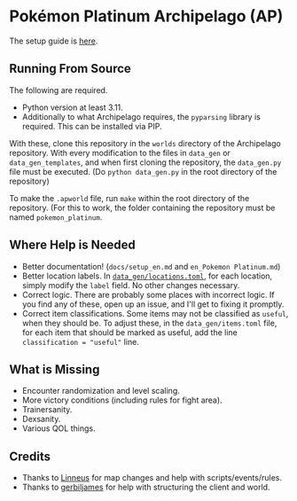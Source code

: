 # Pokémon Platinum Archipelago (AP)

The setup guide is [here](docs/setup_en.md).

## Running From Source
The following are required.
* Python version at least 3.11.
* Additionally to what Archipelago requires, the `pyparsing` library is required.
This can be installed via PIP.

With these, clone this repository in the `worlds` directory of the Archipelago repository.
With every modification to the files in `data_gen` or `data_gen_templates`, and when first cloning the
repository, the `data_gen.py` file must be executed. (Do `python data_gen.py` in the root directory of the repository)

To make the `.apworld` file, run `make` within the root directory of the repository. (For this to work, the folder containing the repository must be named `pokemon_platinum`.

## Where Help is Needed
* Better documentation! (`docs/setup_en.md` and `en_Pokemon Platinum.md`)
* Better location labels. In [`data_gen/locations.toml`](data_gen/locations.toml), for each location, simply modify the `label` field.
No other changes necessary.
* Correct logic. There are probably some places with incorrect logic. If you find any of these, open up an issue, and I'll get to fixing it promptly.
* Correct item classifications. Some items may not be classified as `useful`, when they should be. To adjust these, in the `data_gen/items.toml` file,
for each item that should be marked as useful, add the line `classification = "useful"` line.

## What is Missing
* Encounter randomization and level scaling.
* More victory conditions (including rules for fight area).
* Trainersanity.
* Dexsanity.
* Various QOL things.

## Credits
* Thanks to [Linneus](https://github.com/Linneus) for map changes and help with scripts/events/rules.
* Thanks to [gerbiljames](https://github.com/gerbiljames) for help with structuring the client and world.
